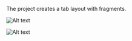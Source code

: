 The project creates a tab layout with fragments.

![Alt text](/relative/path/to/Screenshot_2017-02-21-20-26-22-331.jpg?raw=true)

![Alt text](/relative/path/to/Screenshot_2017-02-21-20-26-16-577.jpg?raw=true)
